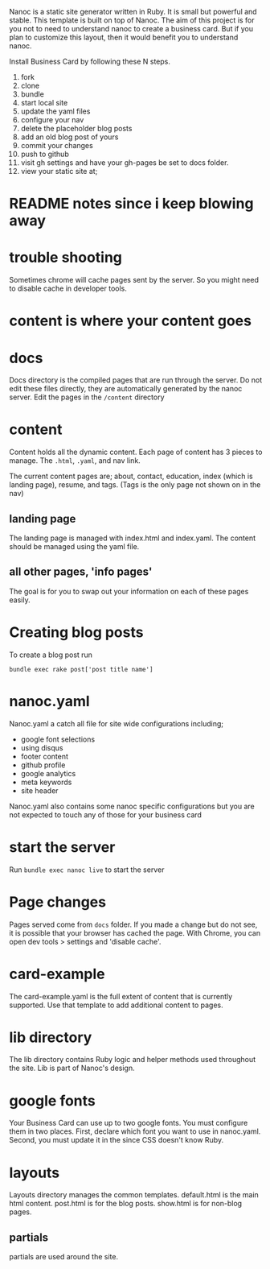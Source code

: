 Nanoc is a static site generator written in Ruby. It is small but powerful and stable. This template is built on top of Nanoc. The aim of this project is for you not to need to understand nanoc to create a business card. But if you plan to customize this layout, then it would benefit you to understand nanoc.

Install Business Card by following these N steps.
1. fork
2. clone
3. bundle
4. start local site
5. update the yaml files
6. configure your nav
7. delete the placeholder blog posts
8. add an old blog post of yours
8. commit your changes
9. push to github
10. visit gh settings and have your gh-pages be set to docs folder.
11. view your static site at;

# README notes since i keep blowing away

# trouble shooting

Sometimes chrome will cache pages sent by the server. So you might need to disable cache in developer tools.

# content is where your content goes

# docs
Docs directory is the compiled pages that are run through the server. Do not edit these files directly, they are automatically generated by the nanoc server. Edit the pages in the `/content` directory

# content

Content holds all the dynamic content. Each page of content has 3 pieces to manage. The `.html`, `.yaml`, and nav link.

The current content pages are; about, contact, education, index (which is landing page), resume, and tags. (Tags is the only page not shown on in the nav)

## landing page

The landing page is managed with index.html and index.yaml. The content should be managed using the yaml file.

## all other pages, 'info pages'

The goal is for you to swap out your information on each of these pages easily.

# Creating blog posts

To create a blog post run

`bundle exec rake post['post title name']`


# nanoc.yaml
Nanoc.yaml a catch all file for site wide configurations including;
- google font selections
- using disqus
- footer content
- github profile
- google analytics
- meta keywords
- site header

Nanoc.yaml also contains some nanoc specific configurations but you are not expected to touch any of those for your business card

# start the server

Run `bundle exec nanoc live` to start the server

# Page changes

Pages served come from `docs` folder. If you made a change but do not see, it is possible that your browser has cached the page. With Chrome, you can open dev tools > settings and 'disable cache'.

# card-example

The card-example.yaml is the full extent of content that is currently supported. Use that template to add additional content to pages.

# lib directory

The lib directory contains Ruby logic and helper methods used throughout the site. Lib is part of Nanoc's design.

# google fonts

Your Business Card can use up to two google fonts. You must configure them in two places. First, declare which font you want to use in nanoc.yaml. Second, you must update it in the since CSS doesn't know Ruby.

# layouts

Layouts directory manages the common templates. default.html is the main html content. post.html is for the blog posts. show.html is for non-blog pages.

## partials

partials are used around the site.
